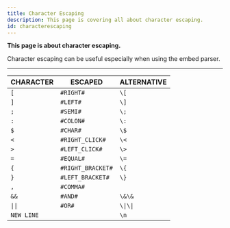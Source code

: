 ```yaml
---
title: Character Escaping
description: This page is covering all about character escaping.
id: characterescaping
---
```


**This page is about character escaping.**

Character escaping can be useful especially when using the embed parser.

---

| CHARACTER  | ESCAPED           | ALTERNATIVE |
|------------|-------------------|-------------|
| `[`        | `#RIGHT#`         | `\[`        |
| `]`        | `#LEFT#`          | `\]`        |
| `;`        | `#SEMI#`          | `\;`        |
| `:`        | `#COLON#`         | `\:`        |
| `$`        | `#CHAR#`          | `\$`        |
| `<`        | `#RIGHT_CLICK#`   | `\<`        |
| `>`        | `#LEFT_CLICK#`    | `\>`        |
| `=`        | `#EQUAL#`         | `\=`        |
| `{`        | `#RIGHT_BRACKET#` | `\{`        |
| `}`        | `#LEFT_BRACKET#`  | `\}`        |
| `,`        | `#COMMA#`         |             |
| `&&`       | `#AND#`           | `\&\&`      |
| `\|\|`     | `#OR#`            | `\\|\\|`    |
| `NEW LINE` |                   | `\n`        |